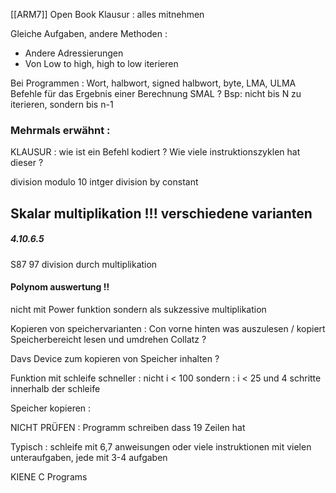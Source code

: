 [[ARM7]]
Open Book Klausur : alles mitnehmen 

Gleiche Aufgaben, andere Methoden : 
- Andere Adressierungen 
- Von Low to high, high to low iterieren 

Bei Programmen : Wort, halbwort, signed halbwort, byte,
LMA, ULMA Befehle für das Ergebnis einer Berechnung 
SMAL ? 
Bsp: nicht bis N zu iterieren, sondern bis n-1 


### Mehrmals erwähnt : 

KLAUSUR : wie ist ein Befehl kodiert ? 
	Wie viele instruktionszyklen hat dieser ? 


division modulo 10 
intger division by constant 



## Skalar multiplikation !!! verschiedene varianten 
##### 4.10.6.5
S87 97 
division durch multiplikation 


#### Polynom auswertung !! 
nicht mit Power funktion 
sondern als sukzessive multiplikation 

Kopieren von speichervarianten : 
	Con vorne hinten was auszulesen  / kopiert 
		Speicherbereicht lesen und umdrehen 
		Collatz ? 
		
Davs Device zum kopieren von Speicher inhalten ?


Funktion mit schleife schneller  : nicht i < 100 
		sondern : i < 25 und 4 schritte innerhalb der schleife 

Speicher kopieren : 



NICHT PRÜFEN : Programm schreiben dass 19 Zeilen hat 

Typisch : schleife mit 6,7 anweisungen 
oder viele instruktionen mit vielen unteraufgaben, jede mit 3-4 aufgaben

KIENE C Programs 
